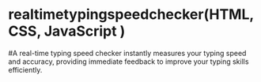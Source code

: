 # realtimetypingspeedchecker(HTML,CSS, JavaScript )

#A real-time typing speed checker instantly measures your typing speed and accuracy, providing
immediate feedback to improve your typing skills efficiently.
